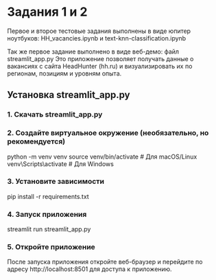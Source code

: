 # Задания 1 и 2 
Первое и второе тестовые задания выполнены в виде юпитер ноутбуков: HH_vacancies.ipynb и text-knn-classification.ipynb

Так же первое задание выполнено в виде веб-демо: файл streamlit_app.py
Это приложение позволяет получать данные о вакансиях с сайта HeadHunter (hh.ru) и визуализировать их по регионам, позициям и уровням опыта.

## Установка streamlit_app.py

### 1. Скачать streamlit_app.py

### 2. Создайте виртуальное окружение (необязательно, но рекомендуется)

python -m venv venv
source venv/bin/activate  # Для macOS/Linux
venv\Scripts\activate     # Для Windows

### 3. Установите зависимости


pip install -r requirements.txt


### 4. Запуск приложения


streamlit run streamlit_app.py


### 5. Откройте приложение
После запуска приложения откройте веб-браузер и перейдите по адресу http://localhost:8501 для доступа к приложению.
